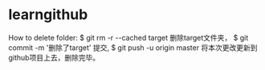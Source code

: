 # learngithub

How to delete folder:
$ git rm -r --cached target  删除target文件夹，
$ git commit -m '删除了target'  提交,
$ git push -u origin master 将本次更改更新到github项目上去，删除完毕。
